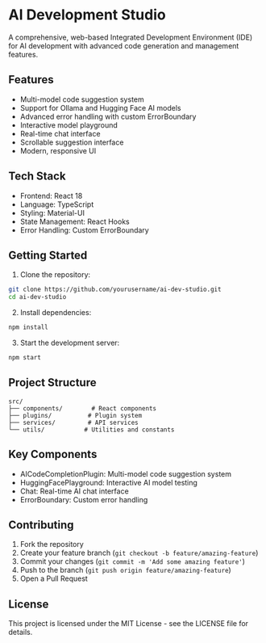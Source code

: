 # AI Development Studio

A comprehensive, web-based Integrated Development Environment (IDE) for AI development with advanced code generation and management features.

## Features

- Multi-model code suggestion system
- Support for Ollama and Hugging Face AI models
- Advanced error handling with custom ErrorBoundary
- Interactive model playground
- Real-time chat interface
- Scrollable suggestion interface
- Modern, responsive UI

## Tech Stack

- Frontend: React 18
- Language: TypeScript
- Styling: Material-UI
- State Management: React Hooks
- Error Handling: Custom ErrorBoundary

## Getting Started

1. Clone the repository:
```bash
git clone https://github.com/yourusername/ai-dev-studio.git
cd ai-dev-studio
```

2. Install dependencies:
```bash
npm install
```

3. Start the development server:
```bash
npm start
```

## Project Structure

```
src/
├── components/        # React components
├── plugins/          # Plugin system
├── services/         # API services
└── utils/           # Utilities and constants
```

## Key Components

- AICodeCompletionPlugin: Multi-model code suggestion system
- HuggingFacePlayground: Interactive AI model testing
- Chat: Real-time AI chat interface
- ErrorBoundary: Custom error handling

## Contributing

1. Fork the repository
2. Create your feature branch (`git checkout -b feature/amazing-feature`)
3. Commit your changes (`git commit -m 'Add some amazing feature'`)
4. Push to the branch (`git push origin feature/amazing-feature`)
5. Open a Pull Request

## License

This project is licensed under the MIT License - see the LICENSE file for details.
